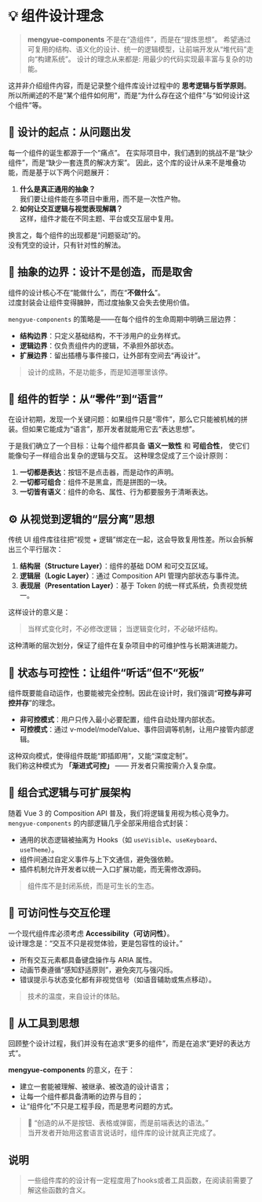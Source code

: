# 💡 组件设计理念

> **mengyue-components** 不是在“造组件”，而是在“提炼思想”。
> 希望通过可复用的结构、语义化的设计、统一的逻辑模型，让前端开发从“堆代码”走向“构建系统”。
> 设计的理念从来都是: 用最少的代码实现最丰富与复杂的功能。

这并非介绍组件内容，而是记录整个组件库设计过程中的 **思考逻辑与哲学原则**。  
所以所阐述的不是“某个组件如何用”，而是“为什么存在这个组件”与“如何设计这个组件”等。

## 🧭 设计的起点：从问题出发

每一个组件的诞生都源于一个“痛点”。
在实际项目中，我们遇到的挑战不是“缺少组件”，而是“缺少一套连贯的解决方案”。
因此，这个库的设计从来不是堆叠功能，而是基于以下两个问题展开：

1. **什么是真正通用的抽象？**  
   我们要让组件能在多项目中重用，而不是一次性产物。  
2. **如何让交互逻辑与视觉表现解耦？**  
   这样，组件才能在不同主题、平台或交互层中复用。

换言之，每个组件的出现都是“问题驱动”的。  
没有凭空的设计，只有针对性的解法。

## 🧩 抽象的边界：设计不是创造，而是取舍

组件的设计核心不在“能做什么”，而在“**不做什么**”。  
过度封装会让组件变得臃肿，而过度抽象又会失去使用价值。

`mengyue-components` 的策略是——在每个组件的生命周期中明确三层边界：

- **结构边界**：只定义基础结构，不干涉用户的业务样式。
- **逻辑边界**：仅负责组件内的逻辑，不承担外部状态。
- **扩展边界**：留出插槽与事件接口，让外部有空间去“再设计”。

> 设计的成熟，不是功能多，而是知道哪里该停。

## 🧠 组件的哲学：从“零件”到“语言”

在设计初期，发现一个关键问题：如果组件只是“零件”，那么它只能被机械的拼装。但如果它能成为“语言”，那开发者就能用它去“表达思想”。

于是我们确立了一个目标：让每个组件都具备 **语义一致性** 和 **可组合性**，  使它们能像句子一样组合出复杂的逻辑与交互。
这种理念促成了三个设计原则：

1. **一切都是表达**：按钮不是点击器，而是动作的声明。  
2. **一切都可组合**：组件不是黑盒，而是拼图的一块。  
3. **一切皆有语义**：组件的命名、属性、行为都要服务于清晰表达。

## ⚙️ 从视觉到逻辑的“层分离”思想

传统 UI 组件库往往把“视觉 + 逻辑”绑定在一起，这会导致复用性差。所以会拆解出三个平行层次：

1. **结构层（Structure Layer）**：组件的基础 DOM 和可交互区域。  
2. **逻辑层（Logic Layer）**：通过 Composition API 管理内部状态与事件流。
3. **表现层（Presentation Layer）**：基于 Token 的统一样式系统，负责视觉统一。

这样设计的意义是：
> 当样式变化时，不必修改逻辑；
> 当逻辑变化时，不必破坏结构。  

这种清晰的层次划分，保证了组件在复杂项目中的可维护性与长期演进能力。

## 🧭 状态与可控性：让组件“听话”但不“死板”

组件既要能自动运作，也要能被完全控制。因此在设计时，我们强调“**可控与非可控并存**”的理念。

- **非可控模式**：用户只传入最小必要配置，组件自动处理内部状态。  
- **可控模式**：通过 v-model/modelValue、事件回调等机制，让用户接管内部逻辑。

这种双向模式，使得组件既能“即插即用”，又能“深度定制”。  
我们称这种模式为 **「渐进式可控」** —— 开发者只需按需介入复杂度。

## 🔄 组合式逻辑与可扩展架构

随着 Vue 3 的 Composition API 普及，我们将逻辑复用视为核心竞争力。`mengyue-components` 的内部逻辑几乎全部采用组合式封装：

- 通用的状态逻辑被抽离为 Hooks（如 `useVisible`、`useKeyboard`、`useTheme`）。
- 组件间通过自定义事件与上下文通信，避免强依赖。
- 插件机制允许开发者以统一入口扩展功能，而无需修改源码。

> 组件库不是封闭系统，而是可生长的生态。

## 🧩 可访问性与交互伦理

一个现代组件库必须考虑 **Accessibility（可访问性）**。  
设计理念是：“交互不只是视觉体验，更是包容性的设计。”

- 所有交互元素都具备键盘操作与 ARIA 属性。
- 动画节奏遵循“感知舒适原则”，避免突兀与强闪烁。
- 错误提示与状态变化都有非视觉信号（如语音辅助或焦点移动）。

> 技术的温度，来自设计的体贴。

## 🧾 从工具到思想

回顾整个设计过程，我们并没有在追求“更多的组件”，而是在追求“更好的表达方式”。

**mengyue-components** 的意义，在于：

- 建立一套能被理解、被继承、被改造的设计语言；
- 让每一个组件都具备清晰的边界与目的；
- 让“组件化”不只是工程手段，而是思考问题的方式。

> 💬 “创造的从不是按钮、表格或弹窗，而是前端表达的语法。”  
> 当开发者开始用这套语言说话时，组件库的设计就真正完成了。

## 说明
> 一些组件库的的设计有一定程度用了hooks或者工具函数，在阅读前需要了解这些函数的含义。